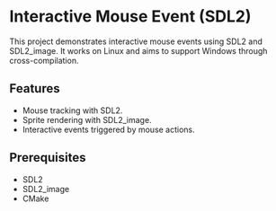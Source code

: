 # Interactive Mouse Event (SDL2)

This project demonstrates interactive mouse events using SDL2 and SDL2_image. It works on Linux and aims to support Windows through cross-compilation.

## Features
- Mouse tracking with SDL2.
- Sprite rendering with SDL2_image.
- Interactive events triggered by mouse actions.

## Prerequisites
- SDL2
- SDL2_image
- CMake